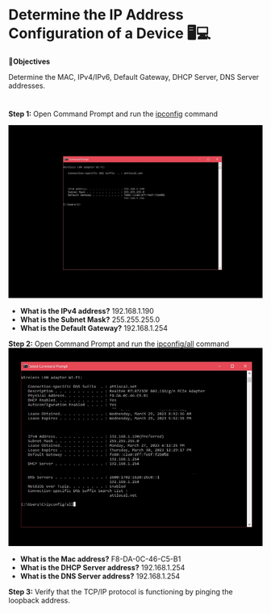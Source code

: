 # Determine the IP Address Configuration of a Device </a>🖥️💻</h1>

🔎<b>Objectives</b>

Determine the MAC, IPv4/IPv6, Default Gateway, DHCP Server, DNS Server addresses.
<h1></h1>

<b>Step 1:</b> Open Command Prompt and run the [ipconfig](https://learn.microsoft.com/en-us/windows-server/administration/windows-commands/ipconfig) command 

<p align="center">
<img src="Screenshot (66).jpg"/>
</p>


- <b>What is the IPv4 address?</b> 192.168.1.190
- <b>What is the Subnet Mask?</b> 255.255.255.0
- <b>What is the Default Gateway?</b> 192.168.1.254

<b>Step 2:</b> Open Command Prompt and run the [ipconfig/all](https://learn.microsoft.com/en-us/windows-server/administration/windows-commands/ipconfig) command
<img src="Screenshot (67).jpg"/>

- <b>What is the Mac address?</b> F8-DA-0C-46-C5-B1
- <b>What is the DHCP Server address?</b> 192.168.1.254
- <b>What is the DNS Server address?</b> 192.168.1.254

<b>Step 3:</b> Verify that the TCP/IP protocol is functioning by pinging the loopback address.
